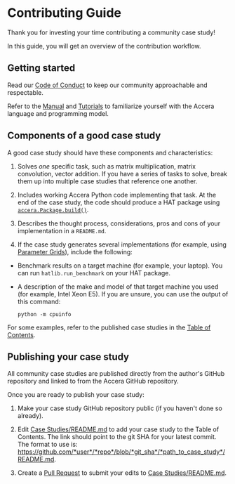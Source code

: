 [//]: # (Project: Accera)
[//]: # (Version: v1.2)

# Contributing Guide

Thank you for investing your time contributing a community case study!

In this guide, you will get an overview of the contribution workflow.

## Getting started

Read our [Code of Conduct](https://github.com/microsoft/Accera/raw/main/CODE_OF_CONDUCT.md) to keep our community approachable and respectable.

Refer to the [Manual](../Manual/00%20Introduction.md) and [Tutorials](../Tutorials/README.md) to familiarize yourself with the Accera language and programming model.

## Components of a good case study

A good case study should have these components and characteristics:

1. Solves *one* specific task, such as matrix multiplication, matrix convolution, vector addition. If you have a series of tasks to solve, break them up into multiple case studies that reference one another.

2. Includes working Accera Python code implementing that task. At the end of the case study, the code should produce a HAT package using [`accera.Package.build()`](../Manual/10%20Packages.md).

3. Describes the thought process, considerations, pros and cons of your implementation in a `README.md`.

4. If the case study generates several implementations (for example, using [Parameter Grids](../Manual/09%20Parameters.md)), include the following:
  - Benchmark results on a target machine (for example, your laptop). You can run `hatlib.run_benchmark` on your HAT package.
  - A description of the make and model of that target machine you used (for example, Intel Xeon E5). If you are unsure, you can use the output of this command:

    ```shell
    python -m cpuinfo
    ```

For some examples, refer to the published case studies in the [Table of Contents](README.md).

## Publishing your case study

All community case studies are published directly from the author's GitHub repository and linked to from the Accera GitHub repository.

Once you are ready to publish your case study:
1. Make your case study GitHub repository public (if you haven't done so already).

2. Edit [Case Studies/README.md](https://github.com/microsoft/Accera/blob/main/docs/Case%20Studies/README.md) to add your case study to the Table of Contents. The link should point to the git SHA for your latest commit. The format to use is: https://github.com/*user*/*repo*/blob/*git_sha*/*path_to_case_study*/README.md.

3. Create a [Pull Request](https://github.com/microsoft/Accera/compare) to submit your edits to [Case Studies/README.md](https://github.com/microsoft/Accera/blob/main/docs/Case%20Studies/README.md).
